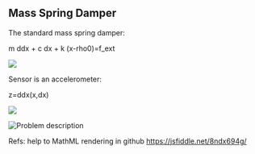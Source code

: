 ## Mass Spring Damper
The standard mass spring damper:

m ddx + c dx + k (x-rho0)=f_ext

<img src="https://render.githubusercontent.com/render/math?math=m%20%5Cddot%7Bx%7D%20%2Bk(x-%5Crho_0)%20%2B%20c%20%5Cdot%7Bx%7D%20%3D%20f_%7Bext%7D">

Sensor is an accelerometer:

z=ddx(x,dx)

<img src="https://render.githubusercontent.com/render/math?math=z%3D%20%5Cddot%7Bx%7D(x%2C%5Cdot%7Bx%7D)">

![Problem description](https://github.com/jabierros/IEKF-Examples/blob/main/Mass_Spring_Damper/mass_spring_damper.png)


Refs: help to MathML rendering in github https://jsfiddle.net/8ndx694g/
